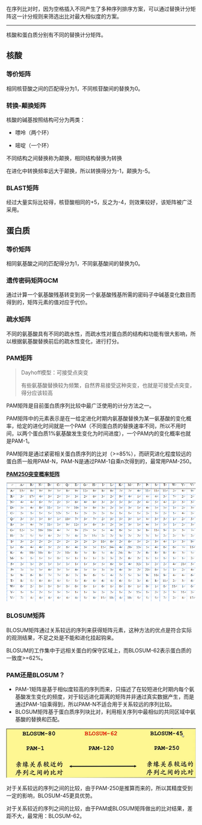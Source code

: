 在序列比对时，因为空格插入不同产生了多种序列排序方案，可以通过替换计分矩阵这一计分规则来筛选出比对最大相似度的方案。

***

核酸和蛋白质分别有不同的替换计分矩阵。

## 核酸

### 等价矩阵

相同核苷酸之间的匹配得分为1，不同核苷酸间的替换为0。

### 转换-颠换矩阵 

核酸的碱基按照结构可分为两类：

- 嘌呤（两个环）

- 嘧啶（一个环）

不同结构之间替换称为颠换，相同结构替换为转换

在进化中转换频率远大于颠换，所以转换得分为-1，颠换为-5。

### BLAST矩阵

经过大量实际比较得，核苷酸相同的+5，反之为-4，则效果较好，该矩阵被广泛采用。

## 蛋白质

### 等价矩阵

相同氨基酸之间的匹配得分为1，不同氨基酸间的替换为0。

### 遗传密码矩阵GCM

通过计算一个氨基酸残基转变到另一个氨基酸残基所需的密码子中碱基变化数目而得到的，矩阵元素的值对应于代价。

### 疏水矩阵

不同的氨基酸具有不同的疏水性，而疏水性对蛋白质的结构和功能有很大影响，所以根据氨基酸替换前后的疏水性变化，进行打分。

### PAM矩阵

> Dayhoff模型：可接受点突变
> 
> 有些氨基酸替换较为频繁，自然界易接受这种突变，也就是可接受点突变，得分应该较高

PAM矩阵是目前蛋白质序列比较中最广泛使用的计分方法之一。

PAM矩阵中的元素表示是在一给定进化时期内氨基酸替换为某一氨基酸的变化概率，给定的进化时间就是一个PAM（不同蛋白质的替换速率不同，所以不用时间，以两个蛋白质1%氨基酸发生变化为时间进度），一个PAM内的变化概率也就是PAM-1。

PAM矩阵是通过紧密相关蛋白质序列的比对（>=85%），而研究进化程度较远的蛋白质一般用PAM-N，PAM-N是通过PAM-1自乘n次得到的，最常用PAM-250。

<u>**PAM250突变概率矩阵**</u>

![截图](062a6079a869c124433c7f128cd3b7c6.png)

### BLOSUM矩阵

BLOSUM矩阵通过关系较远的序列来获得矩阵元素，这种方法的优点是符合实际的观测结果，不足之处是不能和进化挂起钩来。

BLOSUM的工作集中于远相关蛋白的保守区域上，而BLOSUM-62表示蛋白质的一致度>=62%。

### PAM还是BLOSUM？

- PAM-1矩阵是基于相似度较高的序列而来，只描述了在较短进化时期内每个氨基酸发生变化的频度，对于较远进化距离的矩阵并非通过真实数据产生，而是通过PAM-1自乘得到，所以PAM-N不适合用于关系较远的序列比较。
- BLOSUM矩阵基于蛋白质序列块比对，利用相关序列中最相似的共同区域中氨基酸的替换和匹配。

![image (1).png](e7eb71a5ae7b7c9480af14afea46e157.png)

对于关系较远的序列之间的比较，由于PAM-250是推算而来的，所以其精度受到一定的影响，BLOSUM-45更具优势。

对于关系较近的序列之间的比较，由于PAM或BLOSUM矩阵做出的比对结果，差距不大，最常用：BLOSUM-62。
